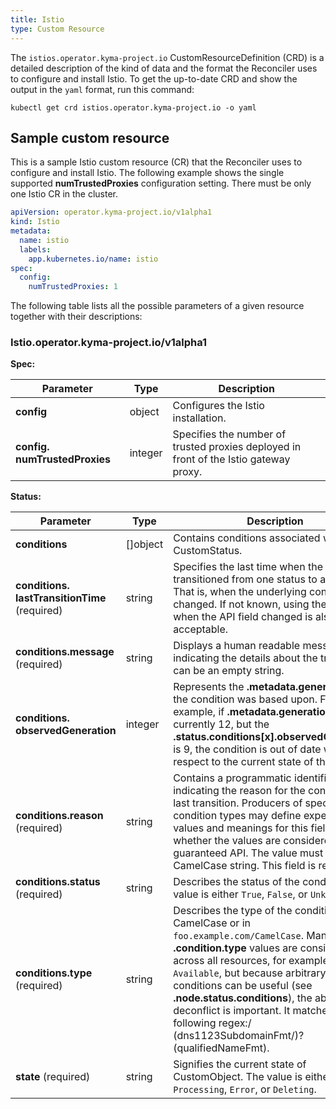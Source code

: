 ```yaml
---
title: Istio
type: Custom Resource
---
```


The `istios.operator.kyma-project.io` CustomResourceDefinition (CRD) is a detailed description of the kind of data and the format the Reconciler uses to configure and install Istio. To get the up-to-date CRD and show the output in the `yaml` format, run this command:

```shell
kubectl get crd istios.operator.kyma-project.io -o yaml
```

## Sample custom resource

This is a sample Istio custom resource (CR) that the Reconciler uses to configure and install Istio. The following example shows the single supported **numTrustedProxies** configuration setting. There must be only one Istio CR in the cluster.

```yaml
apiVersion: operator.kyma-project.io/v1alpha1
kind: Istio
metadata:
  name: istio
  labels:
    app.kubernetes.io/name: istio
spec:
  config:
    numTrustedProxies: 1
```

The following table lists all the possible parameters of a given resource together with their descriptions:

<!-- TABLE-START -->
### Istio.operator.kyma-project.io/v1alpha1

**Spec:**

| Parameter | Type | Description |
| ---- | ----------- | ---- |
| **config**  | object | Configures the Istio installation. |
| **config.&#x200b;numTrustedProxies**  | integer | Specifies the number of trusted proxies deployed in front of the Istio gateway proxy. |

**Status:**

| Parameter | Type | Description |
| ---- | ----------- | ---- |
| **conditions**  | \[\]object | Contains conditions associated with CustomStatus. |
| **conditions.&#x200b;lastTransitionTime** (required) | string | Specifies the last time when the condition transitioned from one status to another. That is, when the underlying condition changed. If not known, using the last time when the API field changed is also acceptable. |
| **conditions.&#x200b;message** (required) | string | Displays a human readable message indicating the details about the transition. It can be an empty string. |
| **conditions.&#x200b;observedGeneration**  | integer | Represents the **.metadata.generation** that the condition was based upon. For example, if **.metadata.generation** is currently 12, but the **.status.conditions[x].observedGeneration** is 9, the condition is out of date with respect to the current state of the instance. |
| **conditions.&#x200b;reason** (required) | string | Contains a programmatic identifier indicating the reason for the condition's last transition. Producers of specific condition types may define expected values and meanings for this field, and whether the values are considered a guaranteed API. The value must be a CamelCase string. This field is required. |
| **conditions.&#x200b;status** (required) | string | Describes the status of the condition. The value is either `True`, `False`, or `Unknown`. |
| **conditions.&#x200b;type** (required) | string | Describes the type of the condition in CamelCase or in `foo.example.com/CamelCase`. Many **.condition.type** values are consistent across all resources, for example `Available`, but because arbitrary conditions can be useful (see **.node.status.conditions**), the ability to deconflict is important. It matches the following regex:/ (dns1123SubdomainFmt/)?(qualifiedNameFmt). |
| **state** (required) | string | Signifies the current state of CustomObject. The value is either `Ready`, `Processing`, `Error`, or `Deleting`. |

<!-- TABLE-END -->
